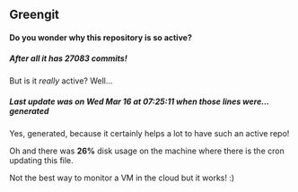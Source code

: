## Greengit

#### Do you wonder why this repository is so active?

##### After all it has 27083 commits!

But is it *really* active? Well...

##### Last update was on Wed Mar 16 at 07:25:11 when those lines were... generated

Yes, generated, because it certainly helps a lot to have such an active repo!

Oh and there was **26%** disk usage on the machine
where there is the cron updating this file.

Not the best way to monitor a VM in the cloud but it works! :)

